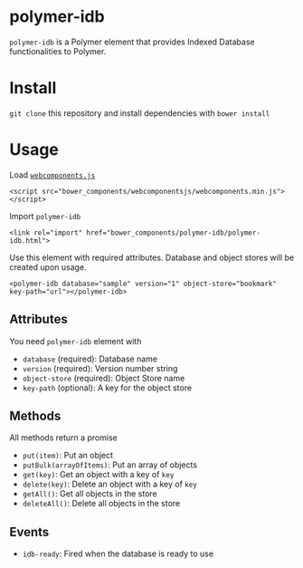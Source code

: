 # polymer-idb

`polymer-idb` is a Polymer element that provides Indexed Database functionalities to Polymer.

# Install
`git clone` this repository and install dependencies with `bower install`

# Usage
Load [`webcomponents.js`]()
```
<script src="bower_components/webcomponentsjs/webcomponents.min.js"></script>
```

Import `polymer-idb`
```
<link rel="import" href="bower_components/polymer-idb/polymer-idb.html">
```

Use this element with required attributes. Database and object stores will be created upon usage.
```
<polymer-idb database="sample" version="1" object-store="bookmark" key-path="url"></polymer-idb>
```

## Attributes
You need `polymer-idb` element with
- `database` (required): Database name
- `version` (required): Version number string
- `object-store` (required): Object Store name
- `key-path` (optional): A key for the object store

## Methods
All methods return a promise
- `put(item)`: Put an object
- `putBulk(arrayOfItems)`: Put an array of objects
- `get(key)`: Get an object with a key of `key`
- `delete(key)`: Delete an object with a key of `key`
- `getAll()`: Get all objects in the store
- `deleteAll()`: Delete all objects in the store

## Events
- `idb-ready`: Fired when the database is ready to use
